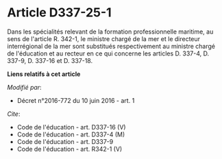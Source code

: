 # Article D337-25-1

Dans les spécialités relevant de la formation professionnelle maritime, au sens de l'article R. 342-1, le ministre chargé de
la mer et le directeur interrégional de la mer sont substitués respectivement au ministre chargé de l'éducation et au recteur
en ce qui concerne les articles D. 337-4, 
D. 337-9, D. 337-16 et D. 337-18.

**Liens relatifs à cet article**

_Modifié par_:

  - Décret n°2016-772 du 10 juin 2016 - art. 1

_Cite_:

  - Code de l'éducation - art. D337-16 (V)
  - Code de l'éducation - art. D337-4 (M)
  - Code de l'éducation - art. D337-9
  - Code de l'éducation - art. R342-1 (V)
